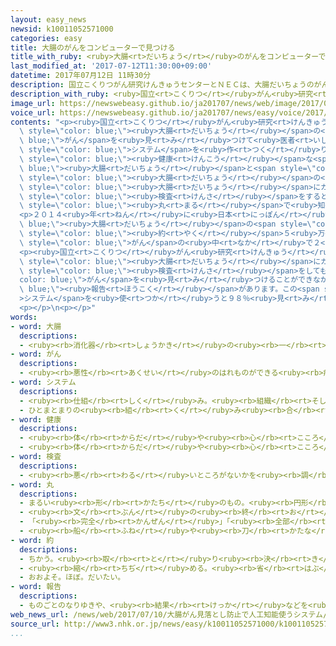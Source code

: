 ```yaml
---
layout: easy_news
newsid: k10011052571000
categories: easy
title: 大腸のがんをコンピューターで見つける
title_with_ruby: <ruby>大腸<rt>だいちょう</rt></ruby>のがんをコンピューターで<ruby>見<rt>み</rt></ruby>つける
last_modified_at: '2017-07-12T11:30:00+09:00'
datetime: 2017年07月12日 11時30分
description: 国立こくりつがん研究けんきゅうセンターとＮＥＣは、大腸だいちょうのがんを見みつけて医者いしゃに知しらせるコンピューターのシステムを作つくりました。
description_with_ruby: <ruby>国立<rt>こくりつ</rt></ruby>がん<ruby>研究<rt>けんきゅう</rt></ruby>センターとＮＥＣは、<ruby>大腸<rt>だいちょう</rt></ruby>のがんを<ruby>見<rt>み</rt></ruby>つけて<ruby>医者<rt>いしゃ</rt></ruby>に<ruby>知<rt>し</rt></ruby>らせるコンピューターのシステムを<ruby>作<rt>つく</rt></ruby>りました。
image_url: https://newswebeasy.github.io/ja201707/news/web/image/2017/07/12/k10011052571000.jpg
voice_url: https://newswebeasy.github.io/ja201707/news/easy/voice/2017/07/12/k10011052571000.mp3
contents: "<p><ruby>国立<rt>こくりつ</rt></ruby>がん<ruby>研究<rt>けんきゅう</rt></ruby>センターとＮＥＣは、<span\
  \ style=\"color: blue;\"><ruby>大腸<rt>だいちょう</rt></ruby></span>の<span style=\"color:\
  \ blue;\">がん</span>を<ruby>見<rt>み</rt></ruby>つけて<ruby>医者<rt>いしゃ</rt></ruby>に<ruby>知<rt>し</rt></ruby>らせるコンピューターの<span\
  \ style=\"color: blue;\">システム</span>を<ruby>作<rt>つく</rt></ruby>りました。</p>\n<p>このコンピューターは、<span\
  \ style=\"color: blue;\"><ruby>健康<rt>けんこう</rt></ruby></span>な<span style=\"color:\
  \ blue;\"><ruby>大腸<rt>だいちょう</rt></ruby></span>と<span style=\"color: blue;\">がん</span>になった<span\
  \ style=\"color: blue;\"><ruby>大腸<rt>だいちょう</rt></ruby></span>の<ruby>写真<rt>しゃしん</rt></ruby>を１４<ruby>万<rt>まん</rt></ruby><ruby>枚<rt>まい</rt></ruby><ruby>覚<rt>おぼ</rt></ruby>えています。<ruby>医者<rt>いしゃ</rt></ruby>が<span\
  \ style=\"color: blue;\"><ruby>大腸<rt>だいちょう</rt></ruby></span>にカメラを<ruby>入<rt>い</rt></ruby>れて<span\
  \ style=\"color: blue;\"><ruby>検査<rt>けんさ</rt></ruby></span>をするときに、コンピューターが<ruby>病気<rt>びょうき</rt></ruby>を<ruby>見<rt>み</rt></ruby>つけると<ruby>音<rt>おと</rt></ruby>を<ruby>出<rt>だ</rt></ruby>して、<ruby>場所<rt>ばしょ</rt></ruby>を<ruby>緑<rt>みどり</rt></ruby><ruby>色<rt>いろ</rt></ruby>の<span\
  \ style=\"color: blue;\"><ruby>丸<rt>まる</rt></ruby></span>で<ruby>知<rt>し</rt></ruby>らせます。</p>\n\
  <p>２０１４<ruby>年<rt>ねん</rt></ruby>に<ruby>日本<rt>にっぽん</rt></ruby>で<span style=\"color:\
  \ blue;\"><ruby>大腸<rt>だいちょう</rt></ruby></span>の<span style=\"color: blue;\">がん</span>で<ruby>亡<rt>な</rt></ruby>くなった<ruby>人<rt>ひと</rt></ruby>は<span\
  \ style=\"color: blue;\"><ruby>約<rt>やく</rt></ruby></span>５<ruby>万<rt>まん</rt></ruby><ruby>人<rt>にん</rt></ruby>で、<span\
  \ style=\"color: blue;\">がん</span>の<ruby>中<rt>なか</rt></ruby>で２<ruby>番目<rt>ばんめ</rt></ruby>に<ruby>多<rt>おお</rt></ruby>くなりました。</p>\n\
  <p><ruby>国立<rt>こくりつ</rt></ruby>がん<ruby>研究<rt>けんきゅう</rt></ruby>センターは、「<ruby>外国<rt>がいこく</rt></ruby>では<span\
  \ style=\"color: blue;\"><ruby>大腸<rt>だいちょう</rt></ruby></span>にカメラを<ruby>入<rt>い</rt></ruby>れて<span\
  \ style=\"color: blue;\"><ruby>検査<rt>けんさ</rt></ruby></span>をしても、２４％の<span style=\"\
  color: blue;\">がん</span>を<ruby>見<rt>み</rt></ruby>つけることができなかったという<span style=\"color:\
  \ blue;\"><ruby>報告<rt>ほうこく</rt></ruby></span>があります。この<span style=\"color: blue;\"\
  >システム</span>を<ruby>使<rt>つか</rt></ruby>うと９８％<ruby>見<rt>み</rt></ruby>つけることができます。２０１９<ruby>年<rt>ねん</rt></ruby>ごろから<ruby>試験<rt>しけん</rt></ruby>をしたいと<ruby>考<rt>かんが</rt></ruby>えています」と<ruby>話<rt>はな</rt></ruby>しています。</p>\n\
  <p></p>\n<p></p>"
words:
- word: 大腸
  descriptions:
  - <ruby><rb>消化器</rb><rt>しょうかき</rt></ruby>の<ruby><rb>一</rb><rt>ひと</rt></ruby>つ。<ruby><rb>小腸</rb><rt>しょうちょう</rt></ruby>に<ruby><rb>続</rb><rt>つづ</rt></ruby>き、<ruby><rb>肛門</rb><rt>こうもん</rt></ruby>に<ruby><rb>至</rb><rt>いた</rt></ruby>る<ruby><rb>部分</rb><rt>ぶぶん</rt></ruby>。おもに<ruby><rb>水分</rb><rt>すいぶん</rt></ruby>を<ruby><rb>吸</rb><rt>す</rt></ruby>い<ruby><rb>取</rb><rt>と</rt></ruby>るはたらきをする。
- word: がん
  descriptions:
  - <ruby><rb>悪性</rb><rt>あくせい</rt></ruby>のはれものができる<ruby><rb>病気</rb><rt>びょうき</rt></ruby>。<ruby><rb>体</rb><rt>からだ</rt></ruby>の<ruby><rb>中</rb><rt>なか</rt></ruby>にできたがん<ruby><rb>細胞</rb><rt>さいぼう</rt></ruby>がどんどん<ruby><rb>増</rb><rt>ふ</rt></ruby>えて<ruby><rb>体</rb><rt>からだ</rt></ruby>に<ruby><rb>害</rb><rt>がい</rt></ruby>をあたえる。
- word: システム
  descriptions:
  - <ruby><rb>仕組</rb><rt>しく</rt></ruby>み。<ruby><rb>組織</rb><rt>そしき</rt></ruby>。
  - ひとまとまりの<ruby><rb>組</rb><rt>く</rt></ruby>み<ruby><rb>合</rb><rt>あ</rt></ruby>わせ。
- word: 健康
  descriptions:
  - <ruby><rb>体</rb><rt>からだ</rt></ruby>や<ruby><rb>心</rb><rt>こころ</rt></ruby>に<ruby><rb>悪</rb><rt>わる</rt></ruby>いところがなく、<ruby><rb>元気</rb><rt>げんき</rt></ruby>なようす。
  - <ruby><rb>体</rb><rt>からだ</rt></ruby>や<ruby><rb>心</rb><rt>こころ</rt></ruby>のぐあい。
- word: 検査
  descriptions:
  - <ruby><rb>悪</rb><rt>わる</rt></ruby>いところがないかを<ruby><rb>調</rb><rt>しら</rt></ruby>べること。
- word: 丸
  descriptions:
  - まるい<ruby><rb>形</rb><rt>かたち</rt></ruby>のもの。<ruby><rb>円形</rb><rt>えんけい</rt></ruby>。<ruby><rb>球形</rb><rt>きゅうけい</rt></ruby>。
  - <ruby><rb>文</rb><rt>ぶん</rt></ruby>の<ruby><rb>終</rb><rt>お</rt></ruby>わりにつける<ruby><rb>小</rb><rt>ちい</rt></ruby>さな、まるいしるし。「。」のこと。<ruby><rb>句点</rb><rt>くてん</rt></ruby>。
  - 「<ruby><rb>完全</rb><rt>かんぜん</rt></ruby>」「<ruby><rb>全部</rb><rt>ぜんぶ</rt></ruby>」「ちょうど」などの<ruby><rb>意味</rb><rt>いみ</rt></ruby>を<ruby><rb>表</rb><rt>あらわ</rt></ruby>す。
  - <ruby><rb>船</rb><rt>ふね</rt></ruby>や<ruby><rb>刀</rb><rt>かたな</rt></ruby>や<ruby><rb>子</rb><rt>こ</rt></ruby>どもの<ruby><rb>名前</rb><rt>なまえ</rt></ruby>などにつけることば。
- word: 約
  descriptions:
  - ちかう。<ruby><rb>取</rb><rt>と</rt></ruby>り<ruby><rb>決</rb><rt>き</rt></ruby>める。
  - <ruby><rb>縮</rb><rt>ちぢ</rt></ruby>める。<ruby><rb>省</rb><rt>はぶ</rt></ruby>く。<ruby><rb>簡単</rb><rt>かんたん</rt></ruby>にする。
  - おおよそ。ほぼ。だいたい。
- word: 報告
  descriptions:
  - ものごとのなりゆきや、<ruby><rb>結果</rb><rt>けっか</rt></ruby>などを<ruby><rb>知</rb><rt>し</rt></ruby>らせること。また、その<ruby><rb>内容</rb><rt>ないよう</rt></ruby>。
web_news_url: /news/web/2017/07/10/大腸がん見落とし防止で人工知能使うシステム/
source_url: http://www3.nhk.or.jp/news/easy/k10011052571000/k10011052571000.html
...
```


